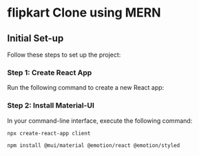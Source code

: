 # flipkart Clone using MERN

## Initial Set-up

Follow these steps to set up the project:

### Step 1: Create React App

Run the following command to create a new React app:

### Step 2: Install Material-UI
In your command-line interface, execute the following command:

```shell
npx create-react-app client

npm install @mui/material @emotion/react @emotion/styled
